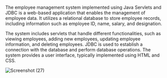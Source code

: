 The employee management system implemented using Java Servlets and JDBC is a web-based application that enables the management of employee data. It utilizes a relational database to store employee records, including information such as employee ID, name, salary, and designation. 

The system includes servlets that handle different functionalities, such as viewing employees, adding new employees, updating employee information, and deleting employees. JDBC is used to establish a connection with the database and perform database operations. The system provides a user interface, typically implemented using HTML and CSS.

![Screenshot (27)](https://github.com/Bezag21/EmployeeManagement/assets/120325853/c7a12714-662c-48ab-a75e-21ead4b7f3d1)
